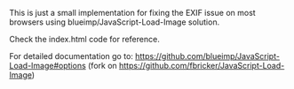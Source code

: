 This is just a small implementation for fixing the EXIF issue on most browsers using blueimp/JavaScript-Load-Image solution.

Check the index.html code for reference.

For detailed documentation go to: https://github.com/blueimp/JavaScript-Load-Image#options
(fork on https://github.com/fbricker/JavaScript-Load-Image)